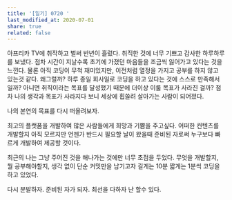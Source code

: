 ```yaml
---
title: '[일기] 0720 '
last_modified_at: 2020-07-01
share: true
related: false
---
```


아프리카 TV에 취작하고 벌써 반년이 흘렀다. 취직한 것에 너무 기쁘고 감사한 하루하루를 보냈다. 
점차 시간이 지날수록 초기에 가졌던 마음들을 조금씩 잃어가고 있다는 것을 느낀다. 
물론 아직 코딩이 무척 재미있지만, 이전처럼 열정을 가지고 공부를 하지 않고 있는것 같다.
왜그럴까? 하루 종일 회사일로 코딩을 하고 있다는 것에 스스로 만족해서 일까? 
아니면 취직이라는 목표를 달성했기 때문에 더이상 이룰 목표가 사라진 걸까? 
점차 나의 생각과 목표가 사라지다 보니 세상에 휩쓸려 살아가는 사람이 되어졌다. 

나의 본연의 목표를 다시 떠올려보자. 

최고의 플랫폼을 개발하여 많은 사람들에게 희망과 기쁨을 주고싶다. 
어떠한 컨텐츠를 개발할지 아직 모르지만 언젠가 반드시 필요할 날이 왔을때
준비된 자로써 누구보다 빠르게 개발하여 제공할 것이다. 

최근의 나는 그냥 주어진 것을 해나가는 것에만 너무 초점을 두었다.
무엇을 개발할지, 뭘 공부해야할지, 생각 없이 단순 커밋만을 남기고자 
길게는 10분 짧게는 1분씩 코딩을 하고 있었다. 

다시 분발하자. 준비된 자가 되자. 최선을 다하자 
난 할수 있다. 